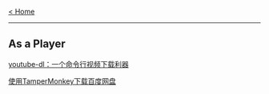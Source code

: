 
[< Home](https://amanlikeair.github.io/Charles_SHI_Blog/) 

---------------

## As a Player

[youtube-dl：一个命令行视频下载利器](https://github.com/amanlikeair/Charles_SHI_Blog/blob/main/Posts/youtube-dl%EF%BC%9A%E4%B8%80%E4%B8%AA%E5%91%BD%E4%BB%A4%E8%A1%8C%E8%A7%86%E9%A2%91%E4%B8%8B%E8%BD%BD%E5%88%A9%E5%99%A8.md)

[使用TamperMonkey下载百度网盘](https://github.com/amanlikeair/Charles_SHI_Blog/blob/main/Posts/TamperMonkey%E4%B8%8B%E8%BD%BD%E7%99%BE%E5%BA%A6%E7%BD%91%E7%9B%98.md)
